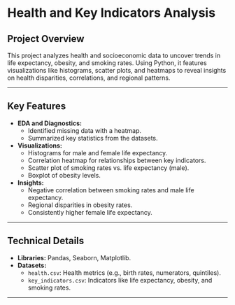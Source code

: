 # **Health and Key Indicators Analysis**

## **Project Overview**
This project analyzes health and socioeconomic data to uncover trends in life expectancy, obesity, and smoking rates. Using Python, it features visualizations like histograms, scatter plots, and heatmaps to reveal insights on health disparities, correlations, and regional patterns.

---

## **Key Features**
- **EDA and Diagnostics:**
  - Identified missing data with a heatmap.
  - Summarized key statistics from the datasets.
- **Visualizations:**
  - Histograms for male and female life expectancy.
  - Correlation heatmap for relationships between key indicators.
  - Scatter plot of smoking rates vs. life expectancy (male).
  - Boxplot of obesity levels.
- **Insights:**
  - Negative correlation between smoking rates and male life expectancy.
  - Regional disparities in obesity rates.
  - Consistently higher female life expectancy.

---

## **Technical Details**
- **Libraries:** Pandas, Seaborn, Matplotlib.
- **Datasets:**
  - `health.csv`: Health metrics (e.g., birth rates, numerators, quintiles).
  - `key_indicators.csv`: Indicators like life expectancy, obesity, and smoking rates.

---
